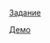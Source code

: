 [Задание](https://github.com/rolling-scopes-school/tasks/blob/master/tasks/rslang/english-for-kids.md)

[Демо](https://5e9c63739df17cb171468f74--mari-english-for-kids.netlify.app)
